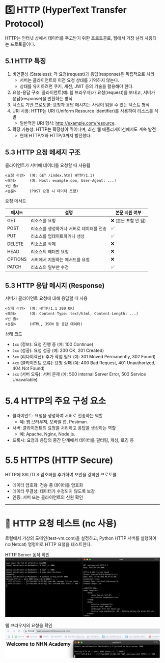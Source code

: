 # 5️⃣ HTTP (HyperText Transfer Protocol)
HTTP는 인터넷 상에서 데이터를 주고받기 위한 프로토콜로, 웹에서 가장 널리 사용되는 프로토콜이다.

## 5.1 HTTP 특징
1. 비연결성 (Stateless): 각 요청(request)과 응답(response)은 독립적으로 처리
   - 서버는 클라이언트의 이전 요청 상태를 기억하지 않는다. 
   - 상태를 유지하려면 쿠키, 세션, JWT 등의 기술을 활용해야 한다. 
2. 요청-응답 구조: 클라이언트(예: 웹 브라우저)가 요청(request)을 보내고, 서버가 응답(response)을 반환하는 방식
3. 텍스트 기반 프로토콜: 요청과 응답 메시지는 사람이 읽을 수 있는 텍스트 형식
4. URI 사용: HTTP는 URI (Uniform Resource Identifier)를 사용하여 리소스를 식별
   - 일반적인 URI 형식: http://example.com/resource.
5. 확장 가능성: HTTP는 확장성이 뛰어나며, 최신 웹 애플리케이션에서도 계속 발전
   - 현재 HTTP/2와 HTTP/3까지 발전했다.

## 5.3 HTTP 요청 메세지 구조
클라이언트가 서버에 데이터를 요청할 때 사용됩
```
<요청 라인>  (예: GET /index.html HTTP/1.1)
<헤더>      (예: Host: example.com, User-Agent: ...)
<빈 줄>
<본문>      (POST 요청 시 데이터 포함)
```
요청 메서드

| 메서드   | 설명                                   | 본문 지원 여부 |
|-------|---------------------------------------|-------------|
| GET   | 리소스를 요청                       | ❌ (본문 포함 안 됨) |
| POST  | 리소스를 생성하거나 서버로 데이터를 전송 | ✅ |
| PUT   | 리소스를 업데이트하거나 생성           | ✅ |
| DELETE | 리소스를 삭제                        | ❌ |
| HEAD  | 리소스의 헤더만 요청              | ❌ |
| OPTIONS | 서버에서 지원하는 메서드를 요청        | ❌ |
| PATCH | 리소스의 일부만 수정                 | ✅ |

## 5.3 HTTP 응답 메시지 (Response)
서버가 클라이언트 요청에 대해 응답할 때 사용
```
<상태 라인>  (예: HTTP/1.1 200 OK)
<헤더>      (예: Content-Type: text/html, Content-Length: ...)
<빈 줄>
<본문>      (HTML, JSON 등 응답 데이터)
```
상태 코드
- `1xx` (정보): 요청 진행 중 (예: 100 Continue)
- `2xx` (성공): 요청 성공 (예: 200 OK, 201 Created)
- `3xx` (리다이렉션): 추가 작업 필요 (예: 301 Moved Permanently, 302 Found)
- `4xx` (클라이언트 오류): 요청 실패 (예: 400 Bad Request, 401 Unauthorized, 404 Not Found)
- `5xx` (서버 오류): 서버 문제 (예: 500 Internal Server Error, 503 Service Unavailable)

# 5.4 HTTP의 주요 구성 요소
- 클라이언트: 요청을 생성하여 서버로 전송하는 역할
    - 예: 웹 브라우저, 모바일 앱, Postman.
- 서버: 클라이언트의 요청을 처리하고 응답을 생성하는 역할
  - 예: Apache, Nginx, Node.js.
- 프록시: 요청과 응답의 중간 단계에서 데이터를 필터링, 캐싱, 로깅 등

# 5.5 HTTPS (HTTP Secure)
HTTP에 SSL/TLS 암호화를 추가하여 보안을 강화한 프로토콜
- 데이터 암호화: 전송 중 데이터를 암호화
- 데이터 무결성: 데이터가 수정되지 않도록 보장
- 인증: 서버 또는 클라이언트의 신원 확인


---
# 🚀 HTTP 요청 테스트 (nc 사용)
로컬에서 가상의 도메인(test-vm.com)을 설정하고, Python HTTP 서버를 실행하여 nc(Netcat) 명령어로 HTTP 요청을 테스트한다.

HTTP Server 동작 확인
<img src="./config/img2.png" alt="image1"></img><br/>

웹 브라우저의 요청을 확인
<img src="./config/img3.png"></img><br/>